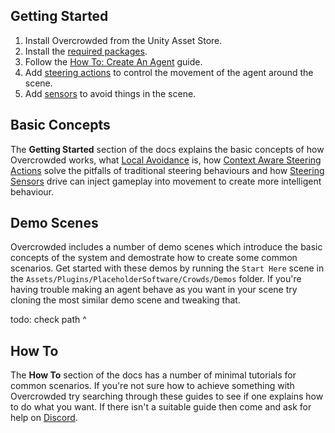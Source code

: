 ## Getting Started

1. Install Overcrowded from the Unity Asset Store.
2. Install the [required packages](../Requirements).
3. Follow the [How To: Create An Agent](../../HowTo/CreateAnAgent/) guide.
4. Add [steering actions](../SteeringBehaviours) to control the movement of the agent around the scene.
5. Add [sensors](../SteeringSensors) to avoid things in the scene.

## Basic Concepts

The **Getting Started** section of the docs explains the basic concepts of how Overcrowded works, what [Local Avoidance](../LocalAvoidance) is, how [Context Aware Steering Actions](../SteeringBehaviours) solve the pitfalls of traditional steering behaviours and how [Steering Sensors](../SteeringSensors) drive can inject gameplay into movement to create more intelligent behaviour.

## Demo Scenes

Overcrowded includes a number of demo scenes which introduce the basic concepts of the system and demostrate how to create some common scenarios. Get started with these demos by running the `Start Here` scene in the `Assets/Plugins/PlaceholderSoftware/Crowds/Demos` folder. If you're having trouble making an agent behave as you want in your scene try cloning the most similar demo scene and tweaking that.

todo: check path ^

## How To

The **How To** section of the docs has a number of minimal tutorials for common scenarios. If you're not sure how to achieve something with Overcrowded try searching through these guides to see if one explains how to do what you want. If there isn't a suitable guide then come and ask for help on [Discord](https://placeholder.software/discord).